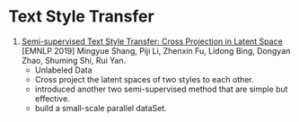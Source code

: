# Text Style Transfer

1. [Semi-supervised Text Style Transfer: Cross Projection in Latent Space](https://github.com/iofu728/PaperRead/blob/master/paper/NLP/TextStyleTransfer/SemisupervisedTextStyleTransfer.pdf) [EMNLP 2019] Mingyue Shang, Piji Li, Zhenxin Fu, Lidong Bing, Dongyan Zhao, Shuming Shi, Rui Yan.
   - Unlabeled Data
   - Cross project the latent spaces of two styles to each other.
   - introduced another two semi-supervised method that are simple but effective.
   - build a small-scale parallel dataSet.
